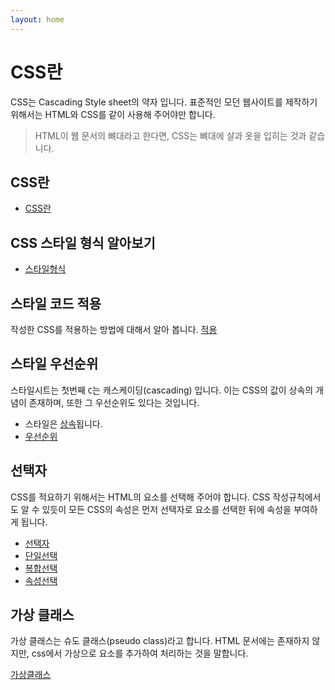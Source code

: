 ```yaml
---
layout: home
---
```


# CSS란
CSS는 Cascading Style sheet의 약자 입니다. 표준적인 모던 웹사이트를 제작하기 위해서는 HTML와 CSS를 같이 사용해 주어야만 합니다.
> HTML이 웹 문서의 뼈대라고 한다면, CSS는 뼈대에 살과 옷을 입히는 것과 같습니다.

## CSS란
* [CSS란](css)

## CSS 스타일 형식 알아보기
* [스타일형식](format)


## 스타일 코드 적용
작성한 CSS를 적용하는 방법에 대해서 알아 봅니다.
[적용](apply)


## 스타일 우선순위
스타일시트는 첫번째 `C`는 캐스케이딩(cascading) 입니다. 이는 CSS의 값이 상속의 개념이 존재하며, 또한 그 우선순위도 있다는 것입니다.

* 스타일은 [상속](priority)됩니다.
* [우선순위](priority)


## 선택자
CSS를 적요하기 위해서는 HTML의 요소를 선택해 주어야 합니다. CSS 작성규칙에서도 알 수 있듯이 모든 CSS의 속성은 먼저 선택자로 요소를 선택한 뒤에 속성을 부여하게 됩니다.

* [선택자](/selector)
* [단일선택](/selector)
* [복합선택](/selector)
* [속성선택](/selector)

## 가상 클래스
가상 클래스는 슈도 클래스(pseudo class)라고 합니다.
HTML 문서에는 존재하지 않지만, css에서 가상으로 요소를 추가하여 처리하는 것을 말합니다.

[가상클래스](/selector/pseudo)

